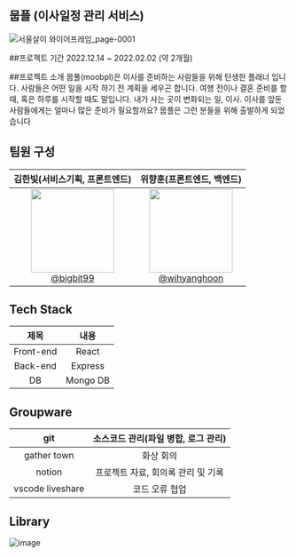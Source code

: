## 뭅플 (이사일정 관리 서비스)
![서울살이 와이어프레임_page-0001](https://user-images.githubusercontent.com/66665468/221139606-153a551e-bb90-4b98-a23f-e70ad8298480.jpg)

##프로젝트 기간
2022.12.14 ~ 2022.02.02 (약 2개월)

##프로젝트 소개
뭅풀(moobpl)은 이사를 준비하는 사람들을 위해 탄생한 플래너 입니다. 
사람들은 어떤 일을 시작 하기 전 계획을 세우곤 합니다.
여행 전이나 결혼 준비를 할 때, 혹은 하루를 시작할 때도 말입니다. 
내가 사는 곳이 변화되는 일, 이사. 
이사를 앞둔 사람들에게는 얼마나 많은 준비가 필요할까요?
뭅플은 그런 분들을 위해 출발하게 되었습니다

## 팀원 구성
| **김한빛(서비스기획, 프론트엔드)** | **위향훈(프론트엔드, 백엔드)** |
| :------: |  :------: |
| [<img src="https://user-images.githubusercontent.com/66665468/221135646-c6102967-54a3-4361-8a74-931855330348.jpg" width=150> <br/> @bigbit99](https://github.com/bigbit99) | [<img src="https://user-images.githubusercontent.com/66665468/221135646-c6102967-54a3-4361-8a74-931855330348.jpg" width=150> <br/> @wihyanghoon](https://github.com/wihyanghoon) | 

## Tech Stack
|제목|내용|
|:---:|:---:|
|Front-end|React|
|Back-end|Express|
|DB|Mongo DB|

## Groupware
|git|소스코드 관리(파일 병합, 로그 관리)|
|:---:|:---:|
|gather town|화상 회의|
|notion|프로젝트 자료, 회의록 관리 및 기록|
|vscode liveshare|코드 오류 협업|

## Library
![image](https://user-images.githubusercontent.com/66665468/221137988-c8fa2d5f-b40a-4552-aa73-4932e1bf6d6d.png)
